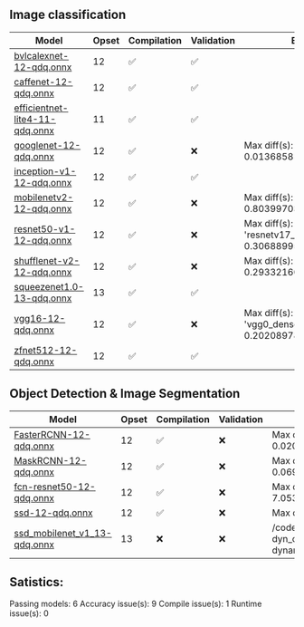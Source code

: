 ## Image classification

|                                                                                       Model                                                                                       |Opset|    Compilation   |    Validation    |                          Error                          |
|-----------------------------------------------------------------------------------------------------------------------------------------------------------------------------------|-----|------------------|------------------|---------------------------------------------------------|
|                [bvlcalexnet-12-qdq.onnx](https://github.com/gyulaz-htec/models/tree/migraphx_testing/vision/classification/alexnet/model/bvlcalexnet-12-qdq.tar.gz)               |  12 |:white_check_mark:|:white_check_mark:|                                                         |
|                  [caffenet-12-qdq.onnx](https://github.com/gyulaz-htec/models/tree/migraphx_testing/vision/classification/caffenet/model/caffenet-12-qdq.tar.gz)                  |  12 |:white_check_mark:|:white_check_mark:|                                                         |
|   [efficientnet-lite4-11-qdq.onnx](https://github.com/gyulaz-htec/models/tree/migraphx_testing/vision/classification/efficientnet-lite4/model/efficientnet-lite4-11-qdq.tar.gz)   |  11 |:white_check_mark:|:white_check_mark:|                                                         |
|     [googlenet-12-qdq.onnx](https://github.com/gyulaz-htec/models/tree/migraphx_testing/vision/classification/inception_and_googlenet/googlenet/model/googlenet-12-qdq.tar.gz)    |  12 |:white_check_mark:|        :x:       |       Max diff(s): 'prob_1': 0.013685815036296844,      |
|[inception-v1-12-qdq.onnx](https://github.com/gyulaz-htec/models/tree/migraphx_testing/vision/classification/inception_and_googlenet/inception_v1/model/inception-v1-12-qdq.tar.gz)|  12 |:white_check_mark:|:white_check_mark:|                                                         |
|               [mobilenetv2-12-qdq.onnx](https://github.com/gyulaz-htec/models/tree/migraphx_testing/vision/classification/mobilenet/model/mobilenetv2-12-qdq.tar.gz)              |  12 |:white_check_mark:|        :x:       |        Max diff(s): 'output': 0.8039970397949219,       |
|                [resnet50-v1-12-qdq.onnx](https://github.com/gyulaz-htec/models/tree/migraphx_testing/vision/classification/resnet/model/resnet50-v1-12-qdq.tar.gz)                |  12 |:white_check_mark:|        :x:       |Max diff(s): 'resnetv17_dense0_fwd': 0.30688995122909546,|
|            [shufflenet-v2-12-qdq.onnx](https://github.com/gyulaz-htec/models/tree/migraphx_testing/vision/classification/shufflenet/model/shufflenet-v2-12-qdq.tar.gz)            |  12 |:white_check_mark:|        :x:       |        Max diff(s): 'output': 0.2933216094970703,       |
|            [squeezenet1.0-13-qdq.onnx](https://github.com/gyulaz-htec/models/tree/migraphx_testing/vision/classification/squeezenet/model/squeezenet1.0-13-qdq.tar.gz)            |  13 |:white_check_mark:|:white_check_mark:|                                                         |
|                        [vgg16-12-qdq.onnx](https://github.com/gyulaz-htec/models/tree/migraphx_testing/vision/classification/vgg/model/vgg16-12-qdq.tar.gz)                       |  12 |:white_check_mark:|        :x:       |   Max diff(s): 'vgg0_dense2_fwd': 0.20208978652954102,  |
|                  [zfnet512-12-qdq.onnx](https://github.com/gyulaz-htec/models/tree/migraphx_testing/vision/classification/zfnet-512/model/zfnet512-12-qdq.tar.gz)                 |  12 |:white_check_mark:|:white_check_mark:|                                                         |
## Object Detection & Image Segmentation

|                                                                                        Model                                                                                        |Opset|    Compilation   |Validation|                                                               Error                                                               |
|-------------------------------------------------------------------------------------------------------------------------------------------------------------------------------------|-----|------------------|----------|-----------------------------------------------------------------------------------------------------------------------------------|
|        [FasterRCNN-12-qdq.onnx](https://github.com/gyulaz-htec/models/tree/migraphx_testing/vision/object_detection_segmentation/faster-rcnn/model/FasterRCNN-12-qdq.tar.gz)        |  12 |:white_check_mark:|    :x:   |                               Max diff(s): '6379': 498.6573791503906, '6383': 0.020264580845832825,                               |
|           [MaskRCNN-12-qdq.onnx](https://github.com/gyulaz-htec/models/tree/migraphx_testing/vision/object_detection_segmentation/mask-rcnn/model/MaskRCNN-12-qdq.tar.gz)           |  12 |:white_check_mark:|    :x:   |                  Max diff(s): '6568': 814.8875122070312, '6572': 0.0692359209060669, '6887': 0.2821170687675476,                  |
|          [fcn-resnet50-12-qdq.onnx](https://github.com/gyulaz-htec/models/tree/migraphx_testing/vision/object_detection_segmentation/fcn/model/fcn-resnet50-12-qdq.tar.gz)          |  12 |:white_check_mark:|    :x:   |                                 Max diff(s): 'out': 10.504701614379883, 'aux': 7.053668022155762,                                 |
|                   [ssd-12-qdq.onnx](https://github.com/gyulaz-htec/models/tree/migraphx_testing/vision/object_detection_segmentation/ssd/model/ssd-12-qdq.tar.gz)                   |  12 |:white_check_mark:|    :x:   |                                      Max diff(s): 'bboxes': 0.7875456809997559, 'labels': 56,                                     |
|[ssd_mobilenet_v1_13-qdq.onnx](https://github.com/gyulaz-htec/models/tree/migraphx_testing/vision/object_detection_segmentation/ssd-mobilenetv1/model/ssd_mobilenet_v1_13-qdq.tar.gz)|  13 |        :x:       |    :x:   |/code/AMDMIGraphX/src/include/migraphx/op/reshape.hpp:74: dyn_compute_shape: Reshape: Only supports one non-fixed dynamic_dimension|
## Satistics:
Passing models: 6
Accuracy issue(s): 9
Compile issue(s): 1
Runtime issue(s): 0
